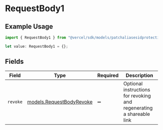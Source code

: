 # RequestBody1

## Example Usage

```typescript
import { RequestBody1 } from "@vercel/sdk/models/patchaliasesidprotectionbypassop.js";

let value: RequestBody1 = {};
```

## Fields

| Field                                                                | Type                                                                 | Required                                                             | Description                                                          |
| -------------------------------------------------------------------- | -------------------------------------------------------------------- | -------------------------------------------------------------------- | -------------------------------------------------------------------- |
| `revoke`                                                             | [models.RequestBodyRevoke](../models/requestbodyrevoke.md)           | :heavy_minus_sign:                                                   | Optional instructions for revoking and regenerating a shareable link |